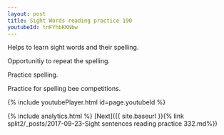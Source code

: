 ```yaml
---
layout: post
title: Sight Words reading practice 190
youtubeId: tnFYhbKKNbw
---
```

 
 
Helps to learn sight words and their spelling.

Opportunitiy to repeat the spelling. 

Practice spelling. 
 
Practice for spelling bee competitions. 
 
{% include youtubePlayer.html id=page.youtubeId %}
 
 
{% include analytics.html %} 
[Next]({{ site.baseurl }}{% link  split2/_posts/2017-09-23-Sight sentences reading practice 332.md%})
 
